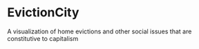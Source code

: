 # EvictionCity
A visualization of home evictions and other social issues that are constitutive to capitalism 
